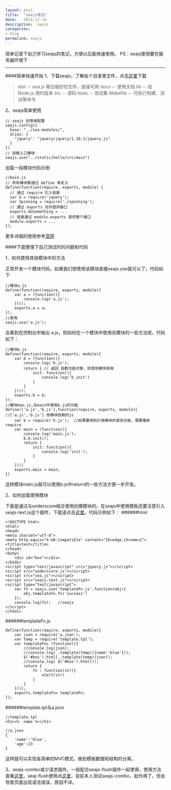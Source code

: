 ```yaml
---
layout: post
title:  "seajs笔记"
date:   2014-12-16
description:  seajs
categories:
- blog
permalink: seajs
---
```


简单记录下自己学习seajs的笔记，方便以后能快速使用。
PS：seajs使用要在服务器环境下

-------------------------------------
####简单快速开始
1、下载seajs，了解各个目录里文件，点击[这里](http://seajs.org/)下载

> dist      -- sea.js 等压缩好的文件，直接可用
> docs      -- 使用文档
> lib       -- 给 Node.js 用的版本
> src       -- 源码
> tests     -- 测试集
> Makefile  -- 可执行构建、测试等命令

2、seajs简单使用

    // seajs 的简单配置
    seajs.config({
      base: "../sea-modules/",
      alias: {
        "jquery": "jquery/jquery/1.10.1/jquery.js"
      }
    })  
    // 加载入口模块
    seajs.use("../static/hello/src/main")

加载一段模块代码示例

    //main.js
    // 所有模块都通过 define 来定义
    define(function(require, exports, module) {
      // 通过 require 引入依赖
      var $ = require('jquery');
      var Spinning = require('./spinning'); 
      // 通过 exports 对外提供接口
      exports.doSomething = ... 
      // 或者通过 module.exports 提供整个接口
      module.exports = ...  
    });

更多详细的使用参考[官网](http://seajs.org/docs/#docs)

####下面整理下自己测试时的问题和代码

1、如何使用其他模块中的方法

正常开发一个模块代码，如果我们想使用该模块直接seajs.use就可以了，代码如下
    
    //模块a.js
    define(function(require, exports, module){
        var a = (function(){
            console.log('a.js');
        })();       
        exports.a = a;
    });
    //使用
    seajs.use('a.js');
    
会看到在控制台中输出 a.js，但如何在一个模块中使用另模块的一些方法呢，代码如下：

    //模块b.js
    define(function(require, exports, module){
        var b = (function(){
            console.log('b.js');
            return { // 返回 函数功能对象，供其他模块调用
                init: function(){
                    console.log('b_init')
                }
            }
        })();
        exports.b = b;
    });
    //模块man.js,在main中使用b.js的功能
    define(['a.js','b.js'],function(require, exports, module){  //['a.js','b.js'] 改模块依赖的js
        var b = require('b.js');  //如果要用到引用模块的某些功能，需要重新require
        var main = (function(){
            console.log('main.js');
            b.b.init();
            return {    
                init: function(){
                    console.log('init');
                }
            }
        })()
        exports.main = main;
    })

这样模块main.js就可以使用b.js中return的一些方法方便一步开发。

2、如何加载使用模块

下面是通过与underscore结合使用创建模块的。在seajs中使用模板还要注意引入seajs-text.js这个插件，下载请点击[这里](https://github.com/seajs/seajs-text/blob/master/dist/seajs-text.js)。代码示例如下：
######html
    
    <!DOCTYPE html>
    <html>
    <head>
    <meta charset="utf-8">
    <meta http-equiv="X-UA-Compatible" content="IE=edge,chrome=1">
    <title>test</title>
    </head>
    <body>
        <div id="box"></div>
    </body> 
    <script type="text/javascript" src="jquery.js"></script>
    <script src="underscore.js"></script>
    <script src="sea.js"></script>
    <script src="seajs-text.js"></script> 
    <script type="text/javascript">
        var fn = seajs.use('templateFn.js',function(obj){
            obj.templateFn.fn('success')
        });
        console.log(fn);   //seajs
    </script>
    </html>

######templateFn.js

    define(function(require, exports, module){
        var json = require('a.json');
        var temp = require('template.tpl');
        var templateFn= (function(){            
            //console.log(json);
            //console.log(_.template(temp)({name:'blue'}));
            $('#box').html(_.template(temp)(json));
            //console.log( $('#box').html());
            return {
                fn : function(str){
                    alert(str)
                }
            }
        })();
        exports.templateFn= templateFn;
    });

######template.tpl与a.json

    //template.tpl
    <h1><%- name %></h1>
    
    //a.json
    {
        'name':'blue',
        'age':23
    }
    
这样就可以实现各简单的MVC模式，做到模板数据和结构的分离。

3、seajs-combo减少请求插件，一般配合seajs-flush插件一起使用，使用方法查看[这里](https://github.com/seajs/seajs-combo/issues/3)，seaj-flush使用点[这里](https://github.com/seajs/seajs-flush/issues/7)，目前本人测试seajs-combo，起作用了，但会导致页面出现语法错误，原因不详。
